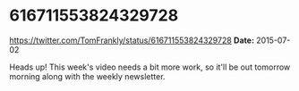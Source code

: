 # 616711553824329728
https://twitter.com/TomFrankly/status/616711553824329728
**Date:** 2015-07-02

Heads up! This week's video needs a bit more work, so it'll be out tomorrow morning along with the weekly newsletter.
